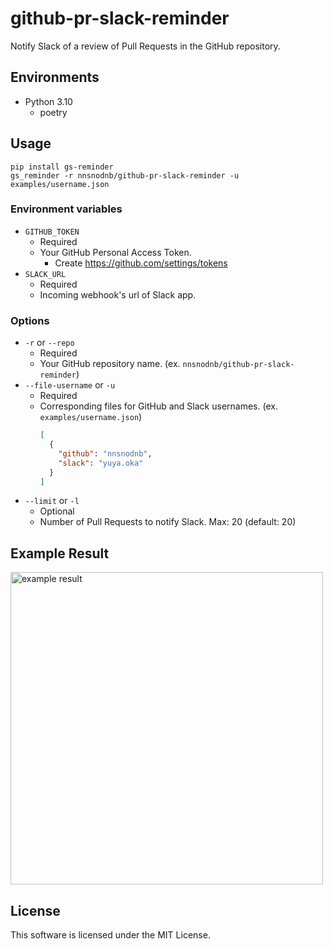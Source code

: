 # github-pr-slack-reminder

Notify Slack of a review of Pull Requests in the GitHub repository.

## Environments

- Python 3.10
  - poetry

## Usage

```shell
pip install gs-reminder
gs_reminder -r nnsnodnb/github-pr-slack-reminder -u examples/username.json
```

### Environment variables

- `GITHUB_TOKEN`
  - Required
  - Your GitHub Personal Access Token.
    - Create https://github.com/settings/tokens
- `SLACK_URL`
  - Required
  - Incoming webhook's url of Slack app.

### Options

- `-r` or `--repo`
  - Required
  - Your GitHub repository name. (ex. `nnsnodnb/github-pr-slack-reminder`)
- `--file-username` or `-u`
  - Required 
  - Corresponding files for GitHub and Slack usernames. (ex. `examples/username.json`)
    ```json
    [
      {
        "github": "nnsnodnb",
        "slack": "yuya.oka"    
      }
    ]
    ```
- `--limit` or `-l`
  - Optional
  - Number of Pull Requests to notify Slack. Max: 20 (default: 20)

## Example Result

<img src="https://user-images.githubusercontent.com/9856514/168442310-af165e75-7329-4a37-8e67-3f2635c549ac.png" alt="example result" width="500px">

## License

This software is licensed under the MIT License.
